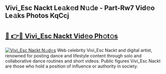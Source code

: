 ## Vivi_Esc Nackt Le𝚊k𝚎d N𝚞𝚍e - Part-Rw7 Vid𝚎o Le𝚊ks Photos KqCcj

# <h2><a href="http://fb2pug0.evod.top/?m=Vivi_Esc+Nackt">🔗 👉🔴 Vivi_Esc Nackt Vid𝚎o Ph𝚘t𝚘s</a></h2>

[![Vivi_Esc Nackt N𝚞d𝚎s](https://i.imgur.com/8V9OHl7.gif)](http://fb2pug0.evod.top/?m=Vivi_Esc+Nackt)
Web celebrity Vivi_Esc Nackt and digital artist, renowned for posting dance and lifestyle content through solo and collaborative dance routines and short videos. Public figures Vivi_Esc Nackt are those who hold a position of influence or authority in society. 
